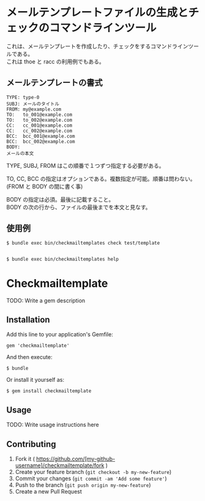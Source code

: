 
# メールテンプレートファイルの生成とチェックのコマンドラインツール

これは、メールテンプレートを作成したり、チェックをするコマンドラインツールである。  
これは thoe と racc の利用例でもある。  

## メールテンプレートの書式

    TYPE: type-0
    SUBJ: メールのタイトル
    FROM: my@example.com
    TO:   to_001@example.com
    TO:   to_002@example.com
    CC:   cc_001@example.com
    CC:   cc_002@example.com
    BCC:  bcc_001@example.com
    BCC:  bcc_002@example.com
    BODY:
    メールの本文

TYPE, SUBJ, FROM はこの順番で１つずつ指定する必要がある。  

TO, CC, BCC の指定はオプションである。複数指定が可能。順番は問わない。(FROM と BODY の間に書く事)

BODY の指定は必須。最後に記載すること。  
BODY  の次の行から、ファイルの最後までを本文と見なす。  

## 使用例

    $ bundle exec bin/checkmailtemplates check test/template


    $ bundle exec bin/checkmailtemplates help


# Checkmailtemplate

TODO: Write a gem description

## Installation

Add this line to your application's Gemfile:

    gem 'checkmailtemplate'

And then execute:

    $ bundle

Or install it yourself as:

    $ gem install checkmailtemplate

## Usage

TODO: Write usage instructions here

## Contributing

1. Fork it ( https://github.com/[my-github-username]/checkmailtemplate/fork )
2. Create your feature branch (`git checkout -b my-new-feature`)
3. Commit your changes (`git commit -am 'Add some feature'`)
4. Push to the branch (`git push origin my-new-feature`)
5. Create a new Pull Request
